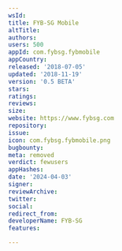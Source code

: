 ```yaml
---
wsId: 
title: FYB-SG Mobile
altTitle: 
authors: 
users: 500
appId: com.fybsg.fybmobile
appCountry: 
released: '2018-07-05'
updated: '2018-11-19'
version: '0.5 BETA'
stars: 
ratings: 
reviews: 
size: 
website: https://www.fybsg.com
repository: 
issue: 
icon: com.fybsg.fybmobile.png
bugbounty: 
meta: removed
verdict: fewusers
appHashes: 
date: '2024-04-03'
signer: 
reviewArchive: 
twitter: 
social: 
redirect_from: 
developerName: FYB-SG
features: 

---
```



